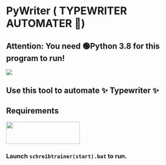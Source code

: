 # PyWriter ( TYPEWRITER AUTOMATER 🤖)
## **Attention**: You need 🟢Python 3.8 for this program to run!
<img src="https://i.imgur.com/d17UHPJ.jpg"/>

## Use this tool to automate ✨ Typewriter ✨

## Requirements
<a href="https://www.google.com/intl/de/chrome/"><img src="https://logo-logos.com/wp-content/uploads/2016/11/Google_Chrome_logo_icon.png" width=200px height=60px></a>


###  Launch `schreibtrainer(start).bat` to run.

